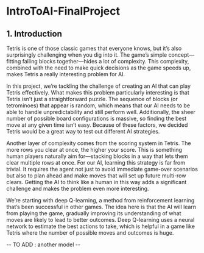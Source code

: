 # IntroToAI-FinalProject

## 1. Introduction
Tetris is one of those classic games that everyone knows, but it’s also surprisingly challenging when you dig into it. The game’s simple concept—fitting falling blocks together—hides a lot of complexity. This complexity, combined with the need to make quick decisions as the game speeds up, makes Tetris a really interesting problem for AI.

In this project, we’re tackling the challenge of creating an AI that can play Tetris effectively. What makes this problem particularly interesting is that Tetris isn’t just a straightforward puzzle. The sequence of blocks (or tetrominoes) that appear is random, which means that our AI needs to be able to handle unpredictability and still perform well. Additionally, the sheer number of possible board configurations is massive, so finding the best move at any given time isn’t easy. Because of these factors, we decided Tetris would be a great way to test out different AI strategies.

Another layer of complexity comes from the scoring system in Tetris. The more rows you clear at once, the higher your score. This is something human players naturally aim for—stacking blocks in a way that lets them clear multiple rows at once. For our AI, learning this strategy is far from trivial. It requires the agent not just to avoid immediate game-over scenarios but also to plan ahead and make moves that will set up future multi-row clears. Getting the AI to think like a human in this way adds a significant challenge and makes the problem even more interesting.

We’re starting with deep Q-learning, a method from reinforcement learning that’s been successful in other games. The idea here is that the AI will learn from playing the game, gradually improving its understanding of what moves are likely to lead to better outcomes. Deep Q-learning uses a neural network to estimate the best actions to take, which is helpful in a game like Tetris where the number of possible moves and outcomes is huge.

-- TO ADD : another model --